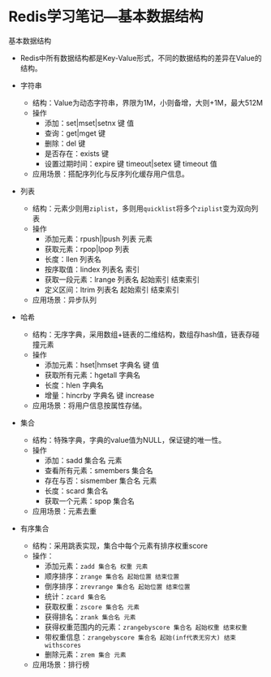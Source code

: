 # Redis学习笔记—基本数据结构

基本数据结构

- Redis中所有数据结构都是Key-Value形式，不同的数据结构的差异在Value的结构。
- 字符串
  - 结构：Value为动态字符串，界限为1M，小则备增，大则+1M，最大512M
  - 操作
    - 添加：set|mset|setnx 键 值
    - 查询：get|mget 键
    - 删除：del 键
    - 是否存在：exists 键
    - 设置过期时间：expire 键 timeout|setex 键 timeout 值
  - 应用场景：搭配序列化与反序列化缓存用户信息。
- 列表
  - 结构：元素少则用`ziplist`，多则用`quicklist`将多个`ziplist`变为双向列表
  - 操作
    - 添加元素：rpush|lpush 列表 元素
    - 获取元素：rpop|lpop 列表
    - 长度：llen 列表名
    - 按序取值：lindex 列表名 索引
    - 获取一段元素：lrange 列表名 起始索引 结束索引
    - 定义区间：ltrim 列表名 起始索引 结束索引
  - 应用场景：异步队列
- 哈希
  - 结构：无序字典，采用数组+链表的二维结构，数组存hash值，链表存碰撞元素
  - 操作
    - 添加元素：hset|hmset 字典名 键 值
    - 获取所有元素：hgetall 字典名
    - 长度：hlen 字典名
    - 增量：hincrby 字典名 键 increase
  - 应用场景：将用户信息按属性存储。

- 集合
  - 结构：特殊字典，字典的value值为NULL，保证键的唯一性。
  - 操作
    - 添加：sadd 集合名 元素
    - 查看所有元素：smembers 集合名
    - 存在与否：sismember 集合名 元素
    - 长度：scard 集合名
    - 获取一个元素：spop 集合名
  - 应用场景：元素去重
- 有序集合
  - 结构：采用跳表实现，集合中每个元素有排序权重score
  - 操作：
    - 添加元素：`zadd 集合名 权重 元素`
    - 顺序排序：`zrange 集合名 起始位置 结束位置`
    - 倒序排序：`zrevrange 集合名 起始位置 结束位置`
    - 统计：`zcard 集合名`
    - 获取权重：`zscore 集合名 元素`
    - 获得排名：`zrank 集合名 元素`
    - 获得权重范围内的元素：`zrangebyscore 集合名 起始权重 结束权重`
    - 带权重信息：`zrangebyscore 集合名 起始(inf代表无穷大) 结束 withscores`
    - 删除元素：`zrem 集合 元素`
  - 应用场景：排行榜
